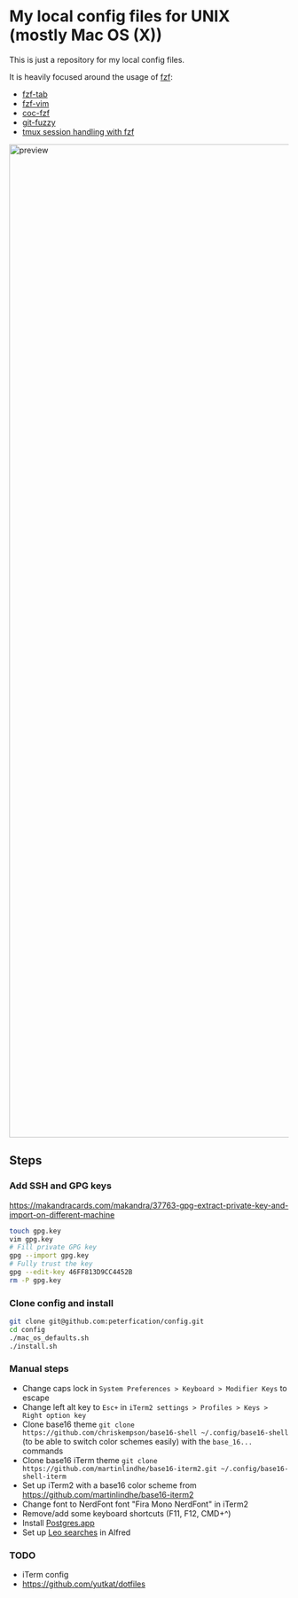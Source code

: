 # My local config files for UNIX (mostly Mac OS (X))

This is just a repository for my local config files.

It is heavily focused around the usage of [fzf](https://github.com/junegunn/fzf):

- [fzf-tab](https://github.com/Aloxaf/fzf-tab)
- [fzf-vim](https://github.com/junegunn/fzf.vim)
- [coc-fzf](https://github.com/antoinemadec/coc-fzf)
- [git-fuzzy](https://github.com/bigH/git-fuzzy)
- [tmux session handling with fzf](tmux/04_mappings.tmux)

<img width="1792" alt="preview" src="https://user-images.githubusercontent.com/4454052/110747799-2594ee80-823f-11eb-9aef-8319e425202d.png">

## Steps

### Add SSH and GPG keys

https://makandracards.com/makandra/37763-gpg-extract-private-key-and-import-on-different-machine

```bash
touch gpg.key
vim gpg.key
# Fill private GPG key
gpg --import gpg.key
# Fully trust the key
gpg --edit-key 46FF813D9CC4452B
rm -P gpg.key
```

### Clone config and install

```bash
git clone git@github.com:peterfication/config.git
cd config
./mac_os_defaults.sh
./install.sh
```

### Manual steps

- Change caps lock in `System Preferences > Keyboard > Modifier Keys` to escape
- Change left alt key to `Esc+` in `iTerm2 settings > Profiles > Keys > Right option key`
- Clone base16 theme `git clone https://github.com/chriskempson/base16-shell ~/.config/base16-shell` (to be able to switch color schemes easily) with the `base_16...` commands
- Clone base16 iTerm theme `git clone https://github.com/martinlindhe/base16-iterm2.git ~/.config/base16-shell-iterm`
- Set up iTerm2 with a base16 color scheme from https://github.com/martinlindhe/base16-iterm2
- Change font to NerdFont font "Fira Mono NerdFont" in iTerm2
- Remove/add some keyboard shortcuts (F11, F12, CMD+^)
- Install [Postgres.app](https://postgresapp.com/)
- Set up [Leo searches](alfred/leo-searches.md) in Alfred

### TODO

- iTerm config
- https://github.com/yutkat/dotfiles
